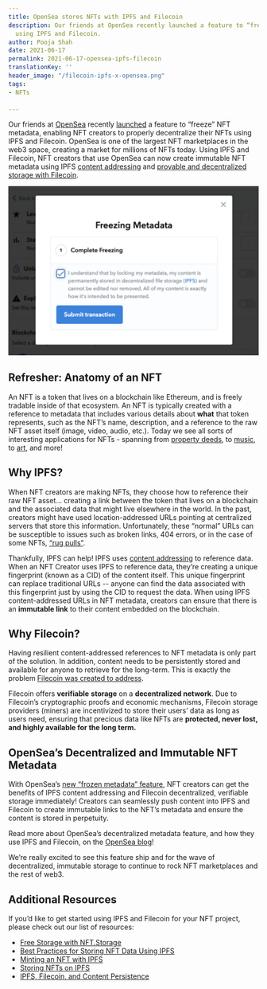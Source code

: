 ```yaml
---
title: OpenSea stores NFTs with IPFS and Filecoin
description: Our friends at OpenSea recently launched a feature to “freeze” NFT metadata
  using IPFS and Filecoin.
author: Pooja Shah
date: 2021-06-17
permalink: 2021-06-17-opensea-ipfs-filecoin
translationKey: ''
header_image: "/filecoin-ipfs-x-opensea.png"
tags:
- NFTs

---
```

Our friends at [OpenSea](https://opensea.io/) recently [launched](https://opensea.io/blog/announcements/decentralizing-nft-metadata-on-opensea/) a feature to “freeze” NFT metadata, enabling NFT creators to properly decentralize their NFTs using IPFS and Filecoin. OpenSea is one of the largest NFT marketplaces in the web3 space, creating a market for millions of NFTs today. Using IPFS and Filecoin, NFT creators that use OpenSea can now create immutable NFT metadata using IPFS [content addressing](https://blog.ipfs.io/2021-04-05-storing-nfts-on-ipfs/) and [provable and decentralized storage with Filecoin](https://blog.ipfs.io/2021-06-03-ipfs-filecoin-content-persistence/).

![](../assets/screen-shot-2021-06-17-at-1-38-49-pm.png)

## **Refresher: Anatomy of an NFT**

An NFT is a token that lives on a blockchain like Ethereum, and is freely tradable inside of that ecosystem. An NFT is typically created with a reference to metadata that includes various details about **what** that token represents, such as the NFT’s name, description, and a reference to the raw NFT asset itself (image, video, audio, etc.). Today we see all sorts of interesting applications for NFTs - spanning from [property deeds](https://www.theverge.com/2021/4/16/22388177/nft-house-real-estate-opensea-thousand-oaks-california), to [music](https://async.art/music), to [art](https://ipfsgateway.makersplace.com/ipfs/QmXkxpwAHCtDXbbZHUwqtFucG1RMS6T87vi1CdvadfL7qA), and more!

## **Why IPFS?**

When NFT creators are making NFTs, they choose how to reference their raw NFT asset… creating a link between the token that lives on a blockchain and the associated data that might live elsewhere in the world. In the past, creators might have used location-addressed URLs pointing at centralized servers that store this information. Unfortunately, these “normal” URLs can be susceptible to issues such as broken links, 404 errors, or in the case of some NFTs, [“rug pulls”](https://twitter.com/neitherconfirm/status/1369285946198396928?lang=en).

Thankfully, IPFS can help! IPFS uses [content addressing](https://blog.ipfs.io/2021-04-05-storing-nfts-on-ipfs/) to reference data. When an NFT Creator uses IPFS to reference data, they’re creating a unique fingerprint (known as a CID) of the content itself. This unique fingerprint can replace traditional URLs -- anyone can find the data associated with this fingerprint just by using the CID to request the data. When using IPFS content-addressed URLs in NFT metadata, creators can ensure that there is an **immutable link** to their content embedded on the blockchain.

## **Why Filecoin?**

Having resilient content-addressed references to NFT metadata is only part of the solution. In addition, content needs to be persistently stored and available for anyone to retrieve for the long-term. This is exactly the problem [Filecoin was created to address](https://blog.ipfs.io/2021-06-03-ipfs-filecoin-content-persistence/).

Filecoin offers **verifiable** **storage** on a **decentralized network**. Due to Filecoin’s cryptographic proofs and economic mechanisms, Filecoin storage providers (miners) are incentivized to store their users’ data as long as users need, ensuring that precious data like NFTs are **protected, never lost, and highly available for the long term.**

## **OpenSea’s Decentralized and Immutable NFT Metadata**

With OpenSea’s [new “frozen metadata” feature](https://opensea.io/blog/announcements/decentralizing-nft-metadata-on-opensea/), NFT creators can get the benefits of IPFS content addressing and Filecoin decentralized, verifiable storage immediately! Creators can seamlessly push content into IPFS and Filecoin to create immutable links to the NFT’s metadata and ensure the content is stored in perpetuity.

Read more about OpenSea’s decentralized metadata feature, and how they use IPFS and Filecoin, on the [OpenSea blog](https://opensea.io/blog)!

We’re really excited to see this feature ship and for the wave of decentralized, immutable storage to continue to rock NFT marketplaces and the rest of web3.

## **Additional Resources**

If you’d like to get started using IPFS and Filecoin for your NFT project, please check out our list of resources:

* [Free Storage with NFT.Storage](https://nft.storage)
* [Best Practices for Storing NFT Data Using IPFS](https://docs.ipfs.io/how-to/best-practices-for-nft-data/#types-of-ipfs-links-and-when-to-use-them)
* [Minting an NFT with IPFS](https://ipfs.us4.list-manage.com/track/click?u=25473244c7d18b897f5a1ff6b&id=bcae62b60f&e=7fccf7a909)
* [Storing NFTs on IPFS](https://blog.ipfs.io/2021-04-05-storing-nfts-on-ipfs/)
* [IPFS, Filecoin, and Content Persistence](https://blog.ipfs.io/2021-06-03-ipfs-filecoin-content-persistence/)